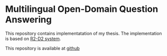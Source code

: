 # Multilingual Open-Domain Question Answering

This repository contains implementatation of my thesis. The implementation is based on [R2-D2 system](https://github.com/MFajcik/R2-D2-pipeline).

This repository is available at [github](https://github.com/SlavkaMichal/multiopenQA)
